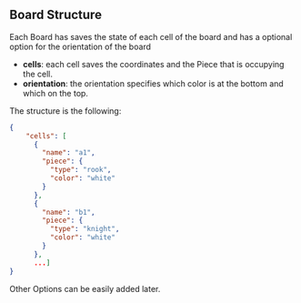 ## Board Structure

Each Board has saves the state of each cell of the board and has a optional option for the orientation of the board

- **cells**: each cell saves the coordinates and the Piece that is occupying the cell.
- **orientation**: the orientation specifies which color is at the bottom and which on the top.

The structure is the following:

```json
{
    "cells": [
      {
        "name": "a1",
        "piece": {
          "type": "rook",
          "color": "white"
        }
      },
      {
        "name": "b1",
        "piece": {
          "type": "knight",
          "color": "white"
        }
      },
      ...]
}
```

Other Options can be easily added later.